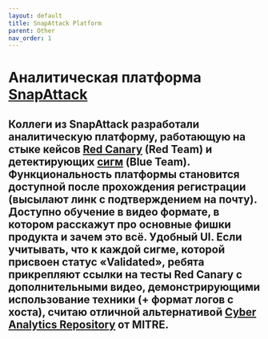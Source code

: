 ```yaml
---
layout: default
title: SnapAttack Platform
parent: Other
nav_order: 1
---
```

# Аналитическая платформа [SnapAttack]

Коллеги из SnapAttack разработали аналитическую платформу, работающую на стыке кейсов [Red Canary] (Red Team) и детектирующих [сигм] (Blue Team). 
Функциональность платформы становится доступной после прохождения регистрации (высылают линк с подтверждением на почту).
Доступно обучение в видео формате, в котором расскажут про основные фишки продукта и зачем это всё.
Удобный UI. Если учитывать, что к каждой сигме, которой присвоен статус «Validated», ребята прикрепляют ссылки на тесты Red Canary с дополнительными видео, демонстрирующими использование техники (+ формат логов с хоста), считаю отличной альтернативой [Cyber Analytics Repository] от MITRE.
----

[SnapAttack]:https://t.me/qb_channel/6
[Red Canary]:https://redcanary.com/
[сигм]:https://github.com/SigmaHQ/sigma
[Cyber Analytics Repository]:https://car.mitre.org/